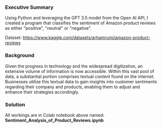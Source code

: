 ### Executive Summary

Using Python and leveraging the GPT 3.5 model from the Open AI API, I created a program that classifies the sentiment of Amazon product reviews as either "positive", "neutral" or "negative".

Dataset: https://www.kaggle.com/datasets/arhamrumi/amazon-product-reviews

### Background

Given the progress in technology and the widespread digitization, an extensive volume of information is now accessible. Within this vast pool of data, a substantial portion comprises textual content found on the internet. Businesses utilize this textual data to gain insights into customer sentiments regarding their company and products, enabling them to adjust and enhance their strategies accordingly.

### Solution
All workings are in Colab notebook above named: **Sentiment_Analysis_of_Product_Reviews.ipynb**
